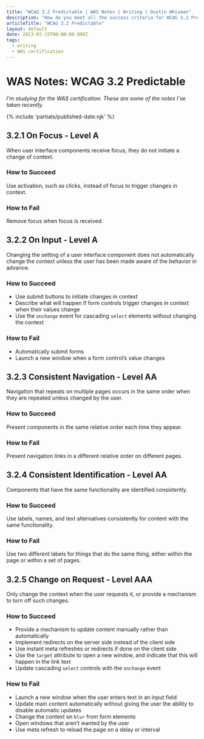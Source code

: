 ```yaml
---
title: "WCAG 3.2 Predictable | WAS Notes | Writing | Dustin Whisman"
description: "How do you meet all the success criteria for WCAG 3.2 Predictable?"
articleTitle: "WCAG 3.2 Predictable"
layout: default
date: 2023-02-15T00:00:00.000Z
tags:
  - writing
  - WAS certification
---
```


# WAS Notes: WCAG 3.2 Predictable

_I'm studying for the WAS certification. These are some of the notes I've taken recently._

{% include 'partials/published-date.njk' %}

## 3.2.1 On Focus - Level A

When user interface components receive focus, they do not initiate a change of context.

### How to Succeed

Use activation, such as clicks, instead of focus to trigger changes in context.

### How to Fail

Remove focus when focus is received.

## 3.2.2 On Input - Level A

Changing the setting of a user interface component does not automatically change the context unless the user has been made aware of the behavior in advance.

### How to Succeed

- Use submit buttons to initiate changes in context
- Describe what will happen if form controls trigger changes in context when their values change
- Use the `onchange` event for cascading `select` elements without changing the context

### How to Fail

- Automatically submit forms
- Launch a new window when a form control’s value changes

## 3.2.3 Consistent Navigation - Level AA

Navigation that repeats on multiple pages occurs in the same order when they are repeated unless changed by the user.

### How to Succeed

Present components in the same relative order each time they appear.

### How to Fail

Present navigation links in a different relative order on different pages.

## 3.2.4 Consistent Identification - Level AA

Components that have the same functionality are identified consistently.

### How to Succeed

Use labels, names, and text alternatives consistently for content with the same functionality.

### How to Fail

Use two different labels for things that do the same thing, either within the page or within a set of pages.

## 3.2.5 Change on Request - Level AAA

Only change the context when the user requests it, or provide a mechanism to turn off such changes.

### How to Succeed

- Provide a mechanism to update content manually rather than automatically
- Implement redirects on the server side instead of the client side
- Use instant meta refreshes or redirects if done on the client side
- Use the `target` attribute to open a new window, and indicate that this will happen in the link text
- Update cascading `select` controls with the `onchange` event

### How to Fail

- Launch a new window when the user enters text in an input field
- Update main content automatically without giving the user the ability to disable automatic updates
- Change the context on `blur` from form elements
- Open windows that aren’t wanted by the user
- Use meta refresh to reload the page on a delay or interval
